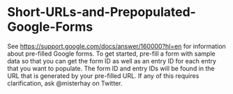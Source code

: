 # Short-URLs-and-Prepopulated-Google-Forms
See https://support.google.com/docs/answer/160000?hl=en for information about pre-filled Google forms.
To get started, pre-fill a form with sample data so that you can get the form ID as well as an entry ID for each entry that you want to populate.
The form ID and entry IDs will be found in the URL that is generated by your pre-filled URL.
If any of this requires clarification, ask @misterhay on Twitter.
